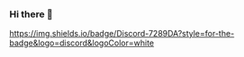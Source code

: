 ### Hi there 👋

https://img.shields.io/badge/Discord-7289DA?style=for-the-badge&logo=discord&logoColor=white
